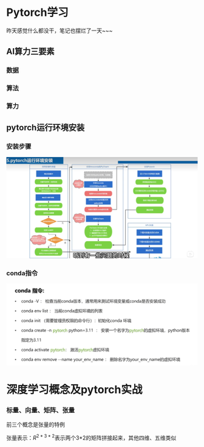 # Pytorch学习

昨天感觉什么都没干，笔记也摆烂了一天~~~

## AI算力三要素

### 数据

### 算法

### 算力

## pytorch运行环境安装

### 安装步骤

![1728699018789](image/note_pytorch/1728699018789.png)

### conda指令

![1728699108712](image/note_pytorch/1728699108712.png)

# 深度学习概念及pytorch实战

### 标量、向量、矩阵、张量

前三个概念是张量的特例

张量表示：$R^{2*3*2}$表示两个3*2的矩阵拼接起来，其他四维、五维类似
